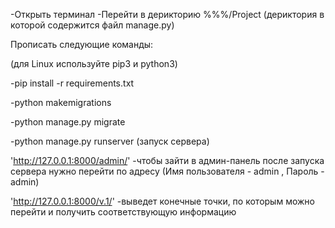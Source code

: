 -Открыть терминал
-Перейти в дерикторию %%%/Project  (дериктория в которой содержится файл manage.py)

Прописать следующие команды:

(для Linux используйте pip3 и python3)

-pip install -r requirements.txt

-python makemigrations

-python manage.py migrate

-python manage.py runserver (запуск сервера)


'http://127.0.0.1:8000/admin/' -чтобы зайти в админ-панель после запуска сервера нужно перейти по адресу  (Имя пользователя - admin , Пароль - admin) 

'http://127.0.0.1:8000/v.1/'   -выведет конечные точки, по которым можно перейти и получить соответствующую информацию
